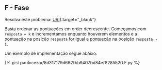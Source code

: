 
## F - Fase

Resolva este problema:
[URI][uri-2663]{:target="_blank"}

Basta ordenar as pontuações em order decrescente. Começamos com `resposta = k` e incrementamos enquanto houverem elementos e a pontuação na posição `resposta` for igual a pontuação na posição `resposta - 1`.

Um exemplo de implementação segue abaixo:

{% gist paulocezar/8d317179d662fbb9407bd84ef8285520 F.py %}

[uri-2663]:     https://www.urionlinejudge.com.br/judge/pt/problems/view/2663

